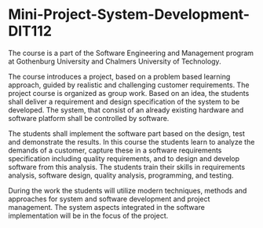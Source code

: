 # Mini-Project-System-Development-DIT112
The course is a part of the Software Engineering and Management program at Gothenburg University and Chalmers University of Technology.

The course introduces a project, based on a problem based learning approach, guided by realistic and challenging customer requirements. The project course is organized as group work. Based on an idea, the students shall deliver a requirement and design specification of the system to be developed. The system, that consist of an already existing hardware and software platform shall be controlled by software.

The students shall implement the software part based on the design, test and demonstrate the results. In this course the students learn to analyze the demands of a customer, capture these in a software requirements specification including quality requirements, and to design and develop software from this analysis. The students train their skills in requirements analysis, software design, quality analysis, programming, and testing.

During the work the students will utilize modern techniques, methods and approaches for system and software development and project management. The system aspects integrated in the software implementation will be in the focus of the project.
